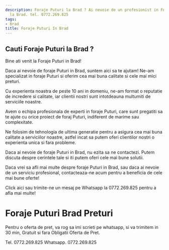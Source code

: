```yaml
---
description: Foraje Puturi la Brad ? Ai nevoie de un profesionist in Foraje Puturi
  la Brad. tel. 0772.269.825
tags:
- Brad
title: Foraje Puturi In Brad
---
```



## Cauti Foraje Puturi la Brad ?

Bine ati venit la Foraje Puturi in Brad!

Daca ai nevoie de foraje Puturi in Brad, suntem aici sa te ajutam! Ne-am specializat in foraje Puturi si oferim cea mai buna calitate si cele mai mici preturi. 

Cu experienta noastra de peste 10 ani in domeniu, ne-am format o reputatie de incredere si calitate, iar clientii nostri sunt intotdeauna multumiti de serviciile noastre. 

Avem o echipa profesionala de experti in foraje Puturi, care sunt pregatiti sa te ajute cu orice proiect de foraj Puturi, indiferent de marime sau complexitate. 

Ne folosim de tehnologia de ultima generatie pentru a asigura cea mai buna calitate a serviciilor noastre, astfel incat sa putem oferi clientilor nostri o experienta unica si fara probleme. 

Daca ai nevoie de foraje Puturi in Brad, nu ezita sa ne contactezi. Putem discuta despre cerintele tale si iti putem oferi cele mai bune solutii. 

Daca vrei sa afli mai multe despre foraje Puturi in Brad, sau daca ai nevoie de un serviciu profesional, contacteaza-ne acum pentru a beneficia de cele mai bune oferte! 

Click aici sau trimite-ne un mesaj pe Whatsapp la 0772.269.825 pentru a afla mai multe!

# Foraje Puturi Brad Preturi
Pentru o oferta de pret, va rog sa imi scrieti pe whatsapp, si va trimitem in 30 min, Gratuit si fara Obligatii Oferta de Pret.

Tel. 0772.269.825
Whatsapp. 0772.269.825